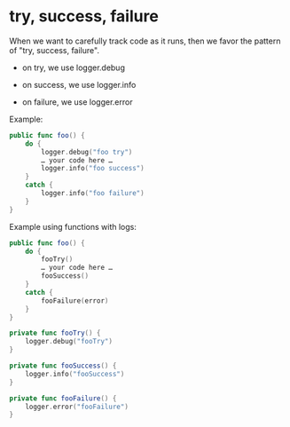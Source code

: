 # try, success, failure

When we want to carefully track code as it runs, 
then we favor the pattern of "try, success, failure". 

* on try, we use logger.debug

* on success, we use logger.info

* on failure, we use logger.error

Example:

```swift
public func foo() {
    do {
        logger.debug("foo try")
        … your code here …
        logger.info("foo success")
    }
    catch {
        logger.info("foo failure")
    }
}
```

Example using functions with logs:

```swift
public func foo() {
    do {
        fooTry()
        … your code here …
        fooSuccess()
    }
    catch {
        fooFailure(error)
    }
}

private func fooTry() {
    logger.debug("fooTry")
}

private func fooSuccess() {
    logger.info("fooSuccess")
}

private func fooFailure() {
    logger.error("fooFailure")
}
```
